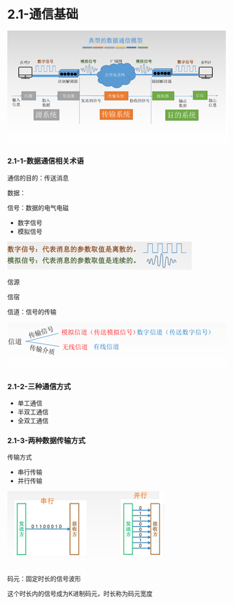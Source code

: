# 2.1-通信基础

![](../../.gitbook/assets/image%20%2814%29.png)

### 2.1-1-数据通信相关术语

通信的目的：传送消息

数据：

信号：数据的电气电磁

* 数字信号
* 模拟信号

![](../../.gitbook/assets/image%20%282%29.png)

信源

信宿

信道：信号的传输

![](../../.gitbook/assets/image%20%288%29.png)

### 2.1-2-三种通信方式

* 单工通信
* 半双工通信
* 全双工通信

### 2.1-3-两种数据传输方式

传输方式

* 串行传输
* 并行传输

![](../../.gitbook/assets/image.png)

码元：固定时长的信号波形

这个时长内的信号成为K进制码元，时长称为码元宽度

